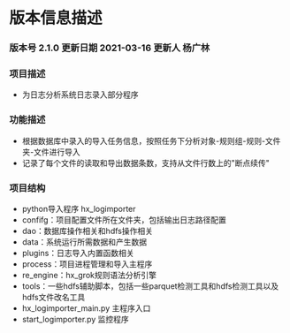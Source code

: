 #  版本信息描述

### 版本号  2.1.0 更新日期 2021-03-16 更新人  杨广林

### 项目描述
- 为日志分析系统日志录入部分程序

### 功能描述
- 根据数据库中录入的导入任务信息，按照任务下分析对象-规则组-规则-文件夹-文件进行导入
- 记录了每个文件的读取和导出数据条数，支持从文件行数上的"断点续传"

### 项目结构
- python导入程序 hx_logimporter
- confifg：项目配置文件所在文件夹，包括输出日志路径配置
- dao：数据库操作相关和hdfs操作相关
- data：系统运行所需数据和产生数据
- plugins：日志导入内置函数相关
- process：项目进程管理和导入主程序
- re_engine：hx_grok规则语法分析引擎
- tools：一些hdfs辅助脚本，包括一些parquet检测工具和hdfs检测工具以及hdfs文件改名工具
- hx_logimporter_main.py 主程序入口
- start_logimporter.py 监控程序
